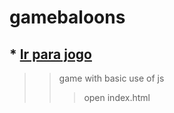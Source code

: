 # gamebaloons
## * [Ir para jogo](https://michellehorn.github.io/gamebaloons)
>> game with basic use of js
>>> open index.html
